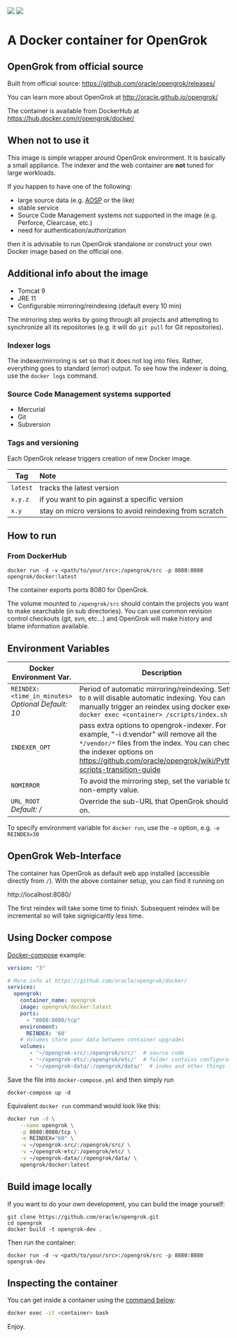 [![](https://images.microbadger.com/badges/image/opengrok/docker.svg)](https://microbadger.com/images/opengrok/docker "Get your own image badge on microbadger.com")
[![](https://images.microbadger.com/badges/version/opengrok/docker.svg)](https://microbadger.com/images/opengrok/docker "Get your own version badge on microbadger.com")

# A Docker container for OpenGrok

## OpenGrok from official source

Built from official source: https://github.com/oracle/opengrok/releases/

You can learn more about OpenGrok at http://oracle.github.io/opengrok/

The container is available from DockerHub at https://hub.docker.com/r/opengrok/docker/

## When not to use it

This image is simple wrapper around OpenGrok environment. It is basically a small appliance. The indexer and the web container are **not** tuned for large workloads.

If you happen to have one of the following:

  - large source data (e.g. [AOSP](https://en.wikipedia.org/wiki/Android_Open_Source_Project) or the like)
  - stable service
  - Source Code Management systems not supported in the image (e.g. Perforce,
    Clearcase, etc.)
  - need for authentication/authorization
  
then it is advisable to run OpenGrok standalone or construct your own Docker
image based on the official one.

## Additional info about the image

* Tomcat 9
* JRE 11
* Configurable mirroring/reindexing (default every 10 min)

The mirroring step works by going through all projects and attempting to
synchronize all its repositories (e.g. it will do `git pull` for Git
repositories).

### Indexer logs

The indexer/mirroring is set so that it does not log into files.
Rather, everything goes to standard (error) output. To see how the indexer
is doing, use the `docker logs` command.

### Source Code Management systems supported

- Mercurial
- Git
- Subversion

### Tags and versioning

Each OpenGrok release triggers creation of new Docker image. 

| Tag      | Note                                                    |
| -------- |:--------------------------------------------------------|
| `latest` | tracks the latest version                               |
| `x.y.z`  | if you want to pin against a specific version           |
| `x.y`    | stay on micro versions to avoid reindexing from scratch |

## How to run

### From DockerHub

    docker run -d -v <path/to/your/src>:/opengrok/src -p 8080:8080 opengrok/docker:latest

The container exports ports 8080 for OpenGrok.

The volume mounted to `/opengrok/src` should contain the projects you want to make searchable (in sub directories). You can use common revision control checkouts (git, svn, etc...) and OpenGrok will make history and blame information available.

## Environment Variables

| Docker Environment Var. | Description |
| ----------------------- | ----------- |
`REINDEX: <time_in_minutes>`<br/> *Optional* *Default: 10* | Period of automatic mirroring/reindexing. Setting to `0` will disable automatic indexing. You can manually trigger an reindex using docker exec: `docker exec <container> /scripts/index.sh`
`INDEXER_OPT` | pass extra options to opengrok-indexer. For example, "-i d:vendor" will remove all the `*/vendor/*` files from the index. You can check the indexer options on https://github.com/oracle/opengrok/wiki/Python-scripts-transition-guide
`NOMIRROR` | To avoid the mirroring step, set the variable to non-empty value.
`URL_ROOT`<br/> *Default: /* | Override the sub-URL that OpenGrok should run on.

To specify environment variable for `docker run`, use the `-e` option, e.g. `-e REINDEX=30`

## OpenGrok Web-Interface

The container has OpenGrok as default web app installed (accessible directly from `/`). With the above container setup, you can find it running on

http://localhost:8080/

The first reindex will take some time to finish. Subsequent reindex will be incremental so will take signigicantly less time.

## Using Docker compose

[Docker-compose](https://docs.docker.com/compose/install/) example:

```yaml
version: "3"

# More info at https://github.com/oracle/opengrok/docker/
services:
  opengrok:
    container_name: opengrok
    image: opengrok/docker:latest
    ports:
      - "8080:8080/tcp"
    environment:
      REINDEX: '60'
    # Volumes store your data between container upgrades
    volumes:
       - '~/opengrok-src/:/opengrok/src/'  # source code
       - '~/opengrok-etc/:/opengrok/etc/'  # folder contains configuration.xml
       - '~/opengrok-data/:/opengrok/data/'  # index and other things for source code
```

Save the file into `docker-compose.yml` and then simply run

    docker-compose up -d

Equivalent `docker run` command would look like this:

```bash
docker run -d \
    --name opengrok \
    -p 8080:8080/tcp \
    -e REINDEX="60" \
    -v ~/opengrok-src/:/opengrok/src/ \
    -v ~/opengrok-etc/:/opengrok/etc/ \
    -v ~/opengrok-data/:/opengrok/data/ \
    opengrok/docker:latest
```

## Build image locally

If you want to do your own development, you can build the image yourself:

    git clone https://github.com/oracle/opengrok.git
    cd opengrok
    docker build -t opengrok-dev .

Then run the container:

    docker run -d -v <path/to/your/src>:/opengrok/src -p 8080:8080 opengrok-dev

## Inspecting the container

You can get inside a container using the [command below](https://docs.docker.com/engine/reference/commandline/exec/):

```bash
docker exec -it <container> bash
```

Enjoy.
